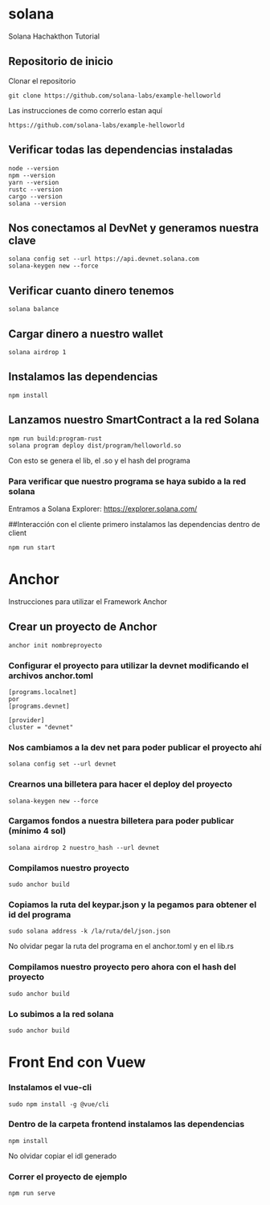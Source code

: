 # solana
Solana Hachakthon Tutorial

## Repositorio de inicio
Clonar el repositorio 
``` 
git clone https://github.com/solana-labs/example-helloworld 

```
Las instrucciones de como correrlo estan aquí
``` 
https://github.com/solana-labs/example-helloworld
```
## Verificar todas las dependencias instaladas

``` 
node --version
npm --version
yarn --version
rustc --version
cargo --version
solana --version
```
## Nos conectamos al DevNet y generamos nuestra clave
``` 
solana config set --url https://api.devnet.solana.com
solana-keygen new --force
```
 
## Verificar cuanto dinero tenemos
``` 
solana balance
```

## Cargar dinero a nuestro wallet
``` 
solana airdrop 1
```
## Instalamos las dependencias
``` 
npm install
```

## Lanzamos nuestro SmartContract a la red Solana

``` 
npm run build:program-rust 
solana program deploy dist/program/helloworld.so
```
Con esto se genera el lib, el .so y el hash del programa

### Para verificar que nuestro programa se haya subido a la red solana
Entramos a Solana Explorer: https://explorer.solana.com/

##Interacción con el cliente
primero instalamos las dependencias dentro de client

``` 
npm run start 
```
# Anchor
Instrucciones para utilizar el Framework Anchor

## Crear un proyecto de Anchor

``` 
anchor init nombreproyecto
```
### Configurar el proyecto para utilizar la devnet modificando el archivos anchor.toml 

```
[programs.localnet]
por 
[programs.devnet]

[provider]
cluster = "devnet"

```
### Nos cambiamos a la dev net para poder publicar el proyecto ahí
``` 
solana config set --url devnet
```

### Crearnos una billetera para hacer el deploy del proyecto 
``` 
solana-keygen new --force
```
### Cargamos fondos a nuestra billetera para poder publicar (mínimo 4 sol)
``` 
solana airdrop 2 nuestro_hash --url devnet
```
### Compilamos nuestro proyecto
``` 
sudo anchor build
```

### Copiamos la ruta del keypar.json y la pegamos para obtener el id del programa
``` 
sudo solana address -k /la/ruta/del/json.json
```
No olvidar pegar la ruta del programa en el anchor.toml y en el lib.rs

### Compilamos nuestro proyecto pero ahora con el hash del proyecto
``` 
sudo anchor build
```

### Lo subimos a la red solana
``` 
sudo anchor build
```

# Front End con Vuew
### Instalamos el vue-cli
``` 
sudo npm install -g @vue/cli
```

### Dentro de la carpeta frontend instalamos las dependencias 
``` 
npm install
```
No olvidar copiar el idl generado

### Correr el proyecto de ejemplo
``` 
npm run serve
```